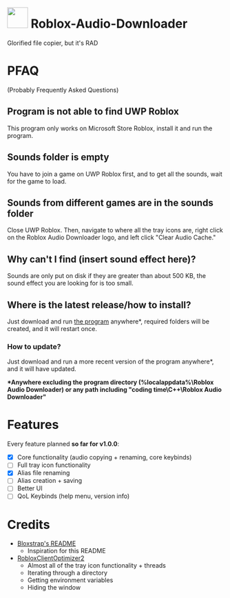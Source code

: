 # <img src="https://raw.githubusercontent.com/HarryBlueJay/Roblox-Audio-Downloader/main/rad.ico" width="48"/> Roblox-Audio-Downloader
Glorified file copier, but it's RAD 
# PFAQ
(Probably Frequently Asked Questions)
## Program is not able to find UWP Roblox
This program only works on Microsoft Store Roblox, install it and run the program.
## Sounds folder is empty
You have to join a game on UWP Roblox first, and to get all the sounds, wait for the game to load.
## Sounds from different games are in the sounds folder
Close UWP Roblox. Then, navigate to where all the tray icons are, right click on the Roblox Audio Downloader logo, and left click "Clear Audio Cache."
## Why can't I find (insert sound effect here)?
Sounds are only put on disk if they are greater than about 500 KB, the sound effect you are looking for is too small.
## Where is the latest release/how to install?
Just download and run [the program](https://github.com/HarryBlueJay/Roblox-Audio-Downloader/raw/main/Roblox%20Audio%20Downloader.exe) anywhere*, required folders will be created, and it will restart once.
### How to update?
Just download and run a more recent version of the program anywhere*, and it will have updated.</br>

**\*Anywhere excluding the program directory (%localappdata%\Roblox Audio Downloader) or any path including "coding time\\C++\\Roblox Audio Downloader"**
# Features
Every feature planned **so far for v1.0.0**:
- [x] Core functionality (audio copying + renaming, core keybinds)
- [ ] Full tray icon functionality
- [x] Alias file renaming
- [ ] Alias creation + saving
- [ ] Better UI
- [ ] QoL Keybinds (help menu, version info)
# Credits
- [Bloxstrap's README](https://github.com/pizzaboxer/bloxstrap/blob/main/README.md)
  - Inspiration for this README
- [RobloxClientOptimizer2](https://github.com/Kaiddd/RobloxClientOptimizer2/blob/main/RCO2/RCO2.cpp)
  - Almost all of the tray icon functionality + threads
  - Iterating through a directory
  - Getting environment variables
  - Hiding the window

